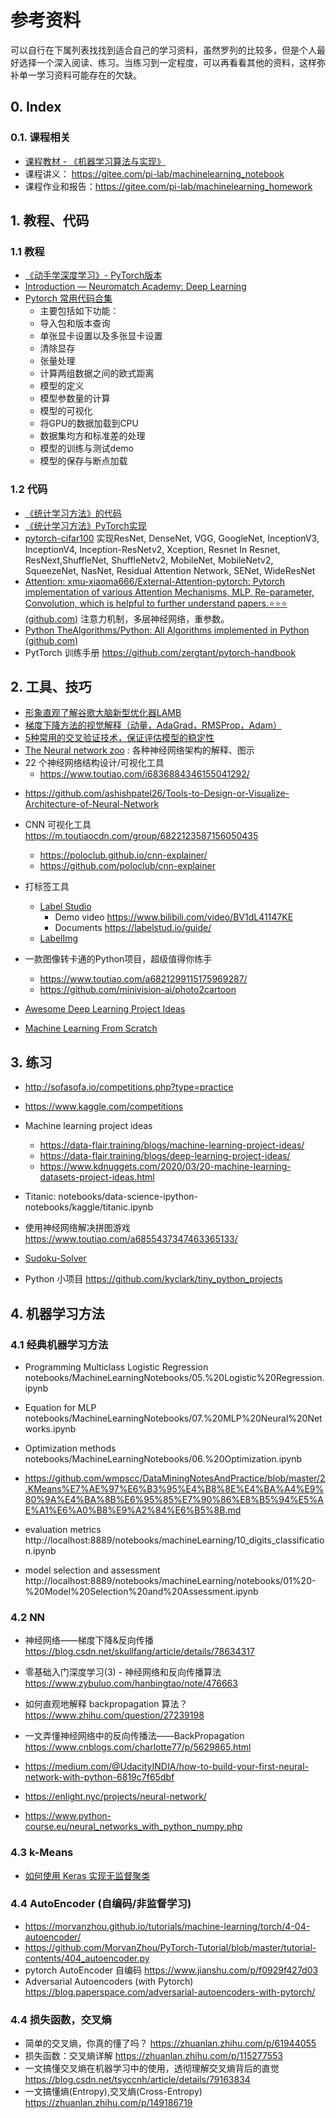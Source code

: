 # 参考资料
可以自行在下属列表找找到适合自己的学习资料，虽然罗列的比较多，但是个人最好选择一个深入阅读、练习。当练习到一定程度，可以再看看其他的资料，这样弥补单一学习资料可能存在的欠缺。

## 0. Index

### 0.1. 课程相关

* [课程教材 - 《机器学习算法与实现》](http://www.adv-ci.com/blog/mlai)
* 课程讲义： https://gitee.com/pi-lab/machinelearning_notebook
* 课程作业和报告：https://gitee.com/pi-lab/machinelearning_homework

## 1. 教程、代码

### 1.1 教程

* [《动手学深度学习》- PyTorch版本](https://tangshusen.me/Dive-into-DL-PyTorch/#/)
* [Introduction — Neuromatch Academy: Deep Learning](https://deeplearning.neuromatch.io/tutorials/intro.html)
* [Pytorch 常用代码合集](https://mp.weixin.qq.com/s/wqhpwShaW26CIF9K9_QD0g)
	* 主要包括如下功能：
	* 导入包和版本查询
	* 单张显卡设置以及多张显卡设置
	* 清除显存
	* 张量处理
	* 计算两组数据之间的欧式距离
	* 模型的定义
	* 模型参数量的计算
	* 模型的可视化
	* 将GPU的数据加载到CPU
	* 数据集均方和标准差的处理
	* 模型的训练与测试demo
	* 模型的保存与断点加载

### 1.2 代码

* [《统计学习方法》的代码](https://gitee.com/afishoutis/MachineLearning)
* [《统计学习方法》PyTorch实现](https://github.com/fengdu78/lihang-code)
*  [pytorch-cifar100](https://github.com/weiaicunzai/pytorch-cifar100)  实现ResNet, DenseNet, VGG, GoogleNet, InceptionV3, InceptionV4, Inception-ResNetv2, Xception, Resnet In Resnet, ResNext,ShuffleNet, ShuffleNetv2, MobileNet, MobileNetv2, SqueezeNet, NasNet, Residual Attention Network, SENet, WideResNet
* [Attention:  xmu-xiaoma666/External-Attention-pytorch: Pytorch implementation of various Attention Mechanisms, MLP, Re-parameter, Convolution, which is helpful to further understand papers.⭐⭐⭐ (github.com)](https://github.com/xmu-xiaoma666/External-Attention-pytorch)   注意力机制，多层神经网络，重参数。
* [Python  TheAlgorithms/Python: All Algorithms implemented in Python (github.com)](https://github.com/TheAlgorithms/Python)
* PytTorch 训练手册  https://github.com/zergtant/pytorch-handbook 

## 2. 工具、技巧

* [形象直观了解谷歌大脑新型优化器LAMB](https://www.toutiao.com/i6687162064395305475/)
* [梯度下降方法的视觉解释（动量，AdaGrad，RMSProp，Adam）](https://www.toutiao.com/i6836422484028293640/)
* [5种常用的交叉验证技术，保证评估模型的稳定性](https://m.toutiaocdn.com/i6838062457596936718)
* [The Neural network zoo](https://www.asimovinstitute.org/neural-network-zoo/) : 各种神经网络架构的解释、图示
* 22 个神经网络结构设计/可视化工具
	- https://www.toutiao.com/i6836884346155041292/
- https://github.com/ashishpatel26/Tools-to-Design-or-Visualize-Architecture-of-Neural-Network
	
* CNN 可视化工具 https://m.toutiaocdn.com/group/6822123587156050435
	- https://poloclub.github.io/cnn-explainer/
	- https://github.com/poloclub/cnn-explainer

* 打标签工具
	- [Label Studio](https://labelstud.io/)
		- Demo video https://www.bilibili.com/video/BV1dL41147KE
		- Documents https://labelstud.io/guide/
	- [LabelImg](https://github.com/tzutalin/labelImg)

* 一款图像转卡通的Python项目，超级值得你练手
	- https://www.toutiao.com/a6821299115175969287/
	- https://github.com/minivision-ai/photo2cartoon

* [Awesome Deep Learning Project Ideas](https://github.com/NirantK/awesome-project-ideas)

* [Machine Learning From Scratch](https://github.com/eriklindernoren/ML-From-Scratch)




## 3. 练习
* http://sofasofa.io/competitions.php?type=practice
* https://www.kaggle.com/competitions
* Machine learning project ideas
  * https://data-flair.training/blogs/machine-learning-project-ideas/
  * https://data-flair.training/blogs/deep-learning-project-ideas/
  * https://www.kdnuggets.com/2020/03/20-machine-learning-datasets-project-ideas.html


* Titanic: notebooks/data-science-ipython-notebooks/kaggle/titanic.ipynb
* 使用神经网络解决拼图游戏 https://www.toutiao.com/a6855437347463365133/
* [Sudoku-Solver](https://github.com/shivaverma/Sudoku-Solver)
* Python 小项目 https://github.com/kyclark/tiny_python_projects


## 4. 机器学习方法

### 4.1 经典机器学习方法
* Programming Multiclass Logistic Regression
notebooks/MachineLearningNotebooks/05.%20Logistic%20Regression.ipynb

* Equation for MLP
notebooks/MachineLearningNotebooks/07.%20MLP%20Neural%20Networks.ipynb

* Optimization methods
notebooks/MachineLearningNotebooks/06.%20Optimization.ipynb


* https://github.com/wmpscc/DataMiningNotesAndPractice/blob/master/2.KMeans%E7%AE%97%E6%B3%95%E4%B8%8E%E4%BA%A4%E9%80%9A%E4%BA%8B%E6%95%85%E7%90%86%E8%B5%94%E5%AE%A1%E6%A0%B8%E9%A2%84%E6%B5%8B.md

* evaluation metrics
http://localhost:8889/notebooks/machineLearning/10_digits_classification.ipynb


* model selection and assessment
http://localhost:8889/notebooks/machineLearning/notebooks/01%20-%20Model%20Selection%20and%20Assessment.ipynb


### 4.2 NN
* 神经网络——梯度下降&反向传播 https://blog.csdn.net/skullfang/article/details/78634317
* 零基础入门深度学习(3) - 神经网络和反向传播算法 https://www.zybuluo.com/hanbingtao/note/476663
* 如何直观地解释 backpropagation 算法？ https://www.zhihu.com/question/27239198
* 一文弄懂神经网络中的反向传播法——BackPropagation https://www.cnblogs.com/charlotte77/p/5629865.html

* https://medium.com/@UdacityINDIA/how-to-build-your-first-neural-network-with-python-6819c7f65dbf
* https://enlight.nyc/projects/neural-network/
* https://www.python-course.eu/neural_networks_with_python_numpy.php


### 4.3 k-Means
* [如何使用 Keras 实现无监督聚类](http://m.sohu.com/a/236221126_717210)

### 4.4 AutoEncoder (自编码/非监督学习)
* https://morvanzhou.github.io/tutorials/machine-learning/torch/4-04-autoencoder/
* https://github.com/MorvanZhou/PyTorch-Tutorial/blob/master/tutorial-contents/404_autoencoder.py
* pytorch AutoEncoder 自编码 https://www.jianshu.com/p/f0929f427d03
* Adversarial Autoencoders (with Pytorch) https://blog.paperspace.com/adversarial-autoencoders-with-pytorch/


### 4.4 损失函数，交叉熵
* 简单的交叉熵，你真的懂了吗？ https://zhuanlan.zhihu.com/p/61944055
* 损失函数：交叉熵详解 https://zhuanlan.zhihu.com/p/115277553
* 一文搞懂交叉熵在机器学习中的使用，透彻理解交叉熵背后的直觉 https://blog.csdn.net/tsyccnh/article/details/79163834
* 一文搞懂熵(Entropy),交叉熵(Cross-Entropy) https://zhuanlan.zhihu.com/p/149186719